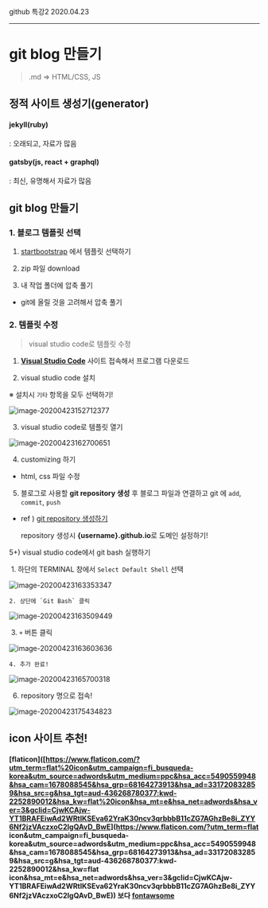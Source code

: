 github 특강2																																					2020.04.23

---

# git blog 만들기

>  .md => HTML/CSS, JS



## 정적 사이트 생성기(generator)

#### jekyll(ruby)

: 오래되고, 자료가 많음




#### gatsby(js, react + graphql)

: 최신, 유명해서 자료가 많음






## git blog 만들기

### 1. 블로그 템플릿 선택

1) [startbootstrap](https://startbootstrap.com/) 에서 템플릿 선택하기

2) zip 파일 download 

3) 내 작업 폴더에 압축 풀기

- git에 올릴 것을 고려해서 압축 풀기



### 2. 템플릿 수정

> visual studio code로 템플릿 수정



1) [**Visual Studio Code**](https://code.visualstudio.com/) 사이트 접속해서 프로그램 다운로드



2) visual studio code 설치

※ 설치시 `기타` 항목을 모두 선택하기!

![image-20200423152712377](C:\Users\student\AppData\Roaming\Typora\typora-user-images\image-20200423152712377.png)



3) visual studio code로 템플릿 열기

![image-20200423162700651](C:\Users\student\AppData\Roaming\Typora\typora-user-images\image-20200423162700651.png)



4) customizing 하기

- html, css 파일 수정 



5) 블로그로 사용할 **git repository 생성** 후 블로그 파일과 연결하고 git 에 `add`, `commit`, `push`

- ref ) [git repository 생성하기]()

  repository 생성시 **{username}.github.io**로 도메인 설정하기!



5+) visual studio code에서 git bash 실행하기

​	1. 하단의 TERMINAL 창에서 `Select Default Shell` 선택

![image-20200423163353347](C:\Users\student\AppData\Roaming\Typora\typora-user-images\image-20200423163353347.png)



	2. 상단에 `Git Bash` 클릭

![image-20200423163509449](C:\Users\student\AppData\Roaming\Typora\typora-user-images\image-20200423163509449.png)



​	3. `+` 버튼 클릭

![image-20200423163603636](C:\Users\student\AppData\Roaming\Typora\typora-user-images\image-20200423163603636.png)



	4. 추가 완료!

![image-20200423165700318](C:\Users\student\AppData\Roaming\Typora\typora-user-images\image-20200423165700318.png)



6) repository 명으로 접속!

![image-20200423175434823](C:\Users\student\AppData\Roaming\Typora\typora-user-images\image-20200423175434823.png)





## icon 사이트 추천!

#### [flaticon]([https://www.flaticon.com/?utm_term=flat%20icon&utm_campaign=fi_busqueda-korea&utm_source=adwords&utm_medium=ppc&hsa_acc=5490559948&hsa_cam=1678088545&hsa_grp=68164273913&hsa_ad=331720832859&hsa_src=g&hsa_tgt=aud-436268780377:kwd-2252890012&hsa_kw=flat%20icon&hsa_mt=e&hsa_net=adwords&hsa_ver=3&gclid=CjwKCAjw-YT1BRAFEiwAd2WRtlKSEva62YraK30ncv3qrbbbB11cZG7AGhzBe8i_ZYY6Nf2jzVAczxoC2lgQAvD_BwE](https://www.flaticon.com/?utm_term=flat icon&utm_campaign=fi_busqueda-korea&utm_source=adwords&utm_medium=ppc&hsa_acc=5490559948&hsa_cam=1678088545&hsa_grp=68164273913&hsa_ad=331720832859&hsa_src=g&hsa_tgt=aud-436268780377:kwd-2252890012&hsa_kw=flat icon&hsa_mt=e&hsa_net=adwords&hsa_ver=3&gclid=CjwKCAjw-YT1BRAFEiwAd2WRtlKSEva62YraK30ncv3qrbbbB11cZG7AGhzBe8i_ZYY6Nf2jzVAczxoC2lgQAvD_BwE)) 보다 [fontawsome](https://fontawesome.com/)

